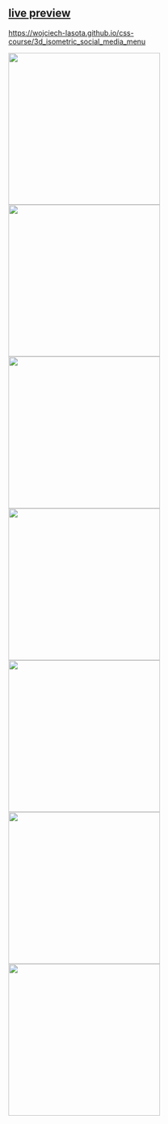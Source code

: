 ## [live preview](https://wojciech-lasota.github.io/css-course/3d_isometric_social_media_menu)

https://wojciech-lasota.github.io/css-course/3d_isometric_social_media_menu
<p float="left">
  <img src=/Screenshoots/1.png width="300" />
  <img src=/Screenshoots/2.png width="300" />
  <img src=/Screenshoots/3.png width="300" />
  <img src=/Screenshoots/4.png width="300" />
  <img src=/Screenshoots/5.png width="300" />
  <img src=/Screenshoots/6.png width="300" />
  <img src=/Screenshoots/7.png width="300" />
</p>
